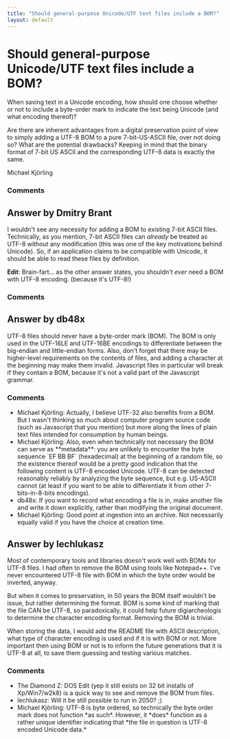```yaml
---
title: "Should general-purpose Unicode/UTF text files include a BOM?"
layout: default
---
```

Should general-purpose Unicode/UTF text files include a BOM?
=====================
When saving text in a Unicode encoding, how should one choose whether or
not to include a byte-order mark to indicate the text being Unicode (and
what encoding thereof)?

Are there are inherent advantages from a digital preservation point of
view to simply adding a UTF-8 BOM to a pure 7-bit-US-ASCII file, over
not doing so? What are the potential drawbacks? Keeping in mind that the
binary format of 7-bit US ASCII and the corresponding UTF-8 data is
exactly the same.

Michael Kjörling

### Comments ###


Answer by Dmitry Brant
----------------
I wouldn't see any necessity for adding a BOM to existing 7-bit ASCII
files. Technically, as you mention, 7-bit ASCII files can *already* be
treated as UTF-8 without any modification (this was one of the key
motivations behind Unicode). So, if an application claims to be
compatible with Unicode, it should be able to read these files by
definition.

**Edit**: Brain-fart... as the other answer states, you shouldn't *ever*
need a BOM with UTF-8 encoding. (because it's UTF-8!)

### Comments ###

Answer by db48x
----------------
UTF-8 files should never have a byte-order mark (BOM). The BOM is only
used in the UTF-16LE and UTF-16BE encodings to differentiate between the
big-endian and little-endian forms. Also, don't forget that there may be
higher-level requirements on the contents of files, and adding a
character at the beginning may make them invalid. Javascript files in
particular will break if they contain a BOM, because it's not a valid
part of the Javascript grammar.

### Comments ###
* Michael Kjörling: Actually, I believe UTF-32 also benefits from a BOM. But I wasn't
thinking so much about computer program source code (such as Javascript
that you mention) but more along the lines of plain text files intended
for consumption by human beings.
* Michael Kjörling: Also, even when technically not necessary the BOM can serve as
\*\*metadata\*\*: you are unlikely to encounter the byte sequence \`EF
BB BF\` (hexadecimal) at the beginning of a random file, so the
existence thereof would be a pretty good indication that the following
content is UTF-8 encoded Unicode. UTF-8 can be detected reasonably
reliably by analyzing the byte sequence, but e.g. US-ASCII cannot (at
least if you want to be able to differentiate it from other
7-bits-in-8-bits encodings).
* db48x: If you want to record what encoding a file is in, make another file and
write it down explicitly, rather than modifying the original document.
* Michael Kjörling: Good point at ingestion into an archive. Not necessarily equally valid
if you have the choice at creation time.

Answer by lechlukasz
----------------
Most of contemporary tools and libraries doesn't work well with BOMs for
UTF-8 files. I had often to remove the BOM using tools like Notepad++.
I've never encountered UTF-8 file with BOM in which the byte order would
be inverted, anyway.

But when it comes to preservation, in 50 years the BOM itself wouldn't
be issue, but rather determining the format. BOM is some kind of marking
that the file CAN be UTF-8, so paradoxically, it could help future
digiarcheologis to determine the character encoding format. Removing the
BOM is trivial.

When storing the data, I would add the README file with ASCII
description, what type of character encoding is used and if it is with
BOM or not. More important then using BOM or not is to inform the future
generations that it is UTF-8 at all, to save them guessing and testing
various matches.

### Comments ###
* The Diamond Z: DOS Edit (yep it still exists on 32 bit installs of Xp/Win7/w2k8) is a
quick way to see and remove the BOM from files.
* lechlukasz: Will it be still possible to run in 2050? ;)
* Michael Kjörling: UTF-8 is byte ordered, so technically the byte order mark does not
function \*as such\*. However, it \*does\* function as a rather unique
identifier indicating that \*the file in question is UTF-8 encoded
Unicode data.\*

